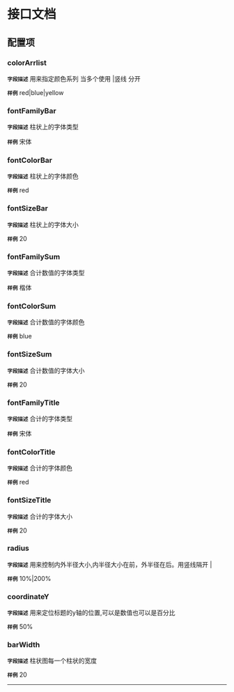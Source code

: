 <!-- 以下为接口文档样例，请根据实际组件配置项及逻辑控制输出接口文档，文档提供两份，md源文件与html，html对外供配置查阅使用 -->
# 接口文档
<!-- 给配置人员使用的配置项字段介绍及样例，没有请删除此项 -->
## 配置项
### colorArrlist
**`字段描述`**
用来指定颜色系列 当多个使用 |竖线 分开

**`样例`**
red|blue|yellow

### fontFamilyBar
**`字段描述`**
柱状上的字体类型

**`样例`**
宋体


### fontColorBar
**`字段描述`**
柱状上的字体颜色

**`样例`**
red


### fontSizeBar
**`字段描述`**
柱状上的字体大小

**`样例`**
20

### fontFamilySum
**`字段描述`**
合计数值的字体类型

**`样例`**
楷体


### fontColorSum
**`字段描述`**
合计数值的字体颜色

**`样例`**
blue


### fontSizeSum
**`字段描述`**
合计数值的字体大小

**`样例`**
20

### fontFamilyTitle
**`字段描述`**
合计的字体类型

**`样例`**
宋体

### fontColorTitle
**`字段描述`**
合计的字体颜色

**`样例`**
red


### fontSizeTitle
**`字段描述`**
合计的字体大小

**`样例`**
20

### radius
**`字段描述`**
 用来控制内外半径大小,内半径大小在前，外半径在后。用竖线隔开 |

**`样例`**
10%|200%

### coordinateY
**`字段描述`**
用来定位标题的y轴的位置,可以是数值也可以是百分比

**`样例`**
50%

### barWidth
**`字段描述`**
柱状图每一个柱状的宽度

**`样例`**
20

---

